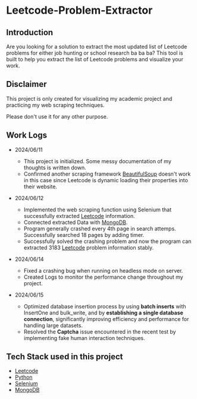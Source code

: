 # Leetcode-Problem-Extractor

## Introduction

Are you looking for a solution to extract the most updated list of Leetcode problems for either job hunting or school research ba ba ba?
This tool is built to help you extract the list of Leetcode problems and visualize your work.

## Disclaimer

This project is only created for visualizing my academic project and practicing my web scraping techniques.

Please don't use it for any other purpose.

## Work Logs

- 2024/06/11 
    - This project is initialized. Some messy documentation of my thoughts is written down.
    - Confirmed another scraping framework [BeautifulSoup](https://www.crummy.com/software/BeautifulSoup/bs4/doc/) doesn't work in this case since Leetcode is dynamic loading their properties into their website.

- 2024/06/12 
    - Implemented the web scraping function using Selenium that successfully extracted [Leetcode](https://leetcode.com/) information.
    - Connected extracted Data with [MongoDB](https://www.mongodb.com).
    - Program generally crashed every 4th page in search attemps. Successfully searched 18 pages by adding timer.
    - Successfully solved the crashing problem and now the program can extracted 3183 [Leetcode](https://leetcode.com/) problem information stably.
- 2024/06/14
    - Fixed a crashing bug when running on headless mode on server.
    - Created Logs to monitor the performance change throughout my project.
- 2024/06/15
    - Optimized database insertion process by using **batch inserts** with InsertOne and bulk_write, and by **establishing a single database connection**, significantly improving efficiency and performance for handling large datasets.
    - Resolved the **Captcha** issue encountered in the recent test by implementing fake human interaction techniques.

## Tech Stack used in this project

- [Leetcode](https://leetcode.com/)
- [Python](https://www.python.org)
- [Selenium](https://www.selenium.dev)
- [MongoDB](https://www.mongodb.com)

<!-- - Vite
- MongoDB
- Express js
- React js
- Node js
- RabbitMQ -->
